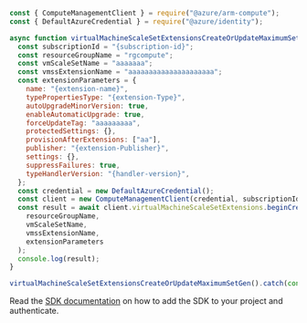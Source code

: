 ```javascript
const { ComputeManagementClient } = require("@azure/arm-compute");
const { DefaultAzureCredential } = require("@azure/identity");

async function virtualMachineScaleSetExtensionsCreateOrUpdateMaximumSetGen() {
  const subscriptionId = "{subscription-id}";
  const resourceGroupName = "rgcompute";
  const vmScaleSetName = "aaaaaaa";
  const vmssExtensionName = "aaaaaaaaaaaaaaaaaaaaa";
  const extensionParameters = {
    name: "{extension-name}",
    typePropertiesType: "{extension-Type}",
    autoUpgradeMinorVersion: true,
    enableAutomaticUpgrade: true,
    forceUpdateTag: "aaaaaaaaa",
    protectedSettings: {},
    provisionAfterExtensions: ["aa"],
    publisher: "{extension-Publisher}",
    settings: {},
    suppressFailures: true,
    typeHandlerVersion: "{handler-version}",
  };
  const credential = new DefaultAzureCredential();
  const client = new ComputeManagementClient(credential, subscriptionId);
  const result = await client.virtualMachineScaleSetExtensions.beginCreateOrUpdateAndWait(
    resourceGroupName,
    vmScaleSetName,
    vmssExtensionName,
    extensionParameters
  );
  console.log(result);
}

virtualMachineScaleSetExtensionsCreateOrUpdateMaximumSetGen().catch(console.error);
```

Read the [SDK documentation](https://github.com/Azure/azure-sdk-for-js/blob/%40azure%2Farm-compute_17.3.1/sdk/compute/arm-compute/README.md) on how to add the SDK to your project and authenticate.

